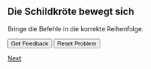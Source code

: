 
## Die Schildkröte bewegt sich

Bringe die Befehle in die korrekte Reihenfolge.

<div id="8-sortableTrash" class="sortable-code"></div> 
<div id="8-sortable" class="sortable-code"></div> 
<div style="clear:both;"></div> 
<p> 
    <input id="8-feedbackLink" value="Get Feedback" type="button" /> 
    <input id="8-newInstanceLink" value="Reset Problem" type="button" /> 
</p> 
<script type="text/javascript"> 
(function(){
  var initial = "schritt 1
\n" +
    "Schritt 2
\n" +
    "Schritt 3";
  var parsonsPuzzle = new ParsonsWidget({
    "sortableId": "8-sortable",
    "max_wrong_lines": 10,
    "grader": ParsonsWidget._graders.LineBasedGrader,
    "exec_limit": 2500,
    "can_indent": true,
    "x_indent": 50,
    "lang": "en",
    "show_feedback": true,
    "trashId": "8-sortableTrash"
  });
  parsonsPuzzle.init(initial);
  parsonsPuzzle.shuffleLines();
  $("#8-newInstanceLink").click(function(event){ 
      event.preventDefault(); 
      parsonsPuzzle.shuffleLines(); 
  }); 
  $("#8-feedbackLink").click(function(event){ 
      event.preventDefault(); 
      parsonsPuzzle.getFeedback(); 
  }); 
})(); 
</script>


[Next](./parsons/example1.html)
